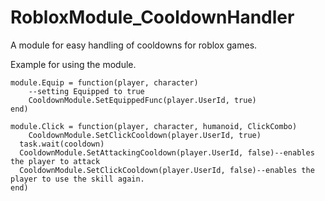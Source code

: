 # RobloxModule_CooldownHandler
A module for easy handling of cooldowns for roblox games.


Example for using the module.
```
module.Equip = function(player, character)
	--setting Equipped to true
	CooldownModule.SetEquippedFunc(player.UserId, true)
end)

module.Click = function(player, character, humanoid, ClickCombo)
	CooldownModule.SetClickCooldown(player.UserId, true)
  task.wait(cooldown)
  CooldownModule.SetAttackingCooldown(player.UserId, false)--enables the player to attack
  CooldownModule.SetClickCooldown(player.UserId, false)--enables the player to use the skill again.
end)
```

